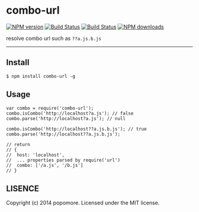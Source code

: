 # combo-url

[![NPM version](https://img.shields.io/npm/v/combo-url.svg?style=flat)](https://npmjs.org/package/combo-url)
[![Build Status](https://img.shields.io/travis/popomore/combo-url.svg?style=flat)](https://travis-ci.org/popomore/combo-url)
[![Build Status](https://img.shields.io/coveralls/popomore/combo-url?style=flat)](https://coveralls.io/r/popomore/combo-url)
[![NPM downloads](http://img.shields.io/npm/dm/combo-url.svg?style=flat)](https://npmjs.org/package/combo-url)

resolve combo url such as `??a.js.b.js`

---

## Install

```
$ npm install combo-url -g
```

## Usage

```
var combo = require('combo-url');
combo.isCombo('http://localhost?a.js'); // false
combo.parse('http://localhost?a.js'); // null

combo.isCombo('http://localhost??a.js.b.js'); // true
combo.parse('http://localhost??a.js.b.js');

// return
// {
//  host: 'localhost',
//  ... properties parsed by require('url')
//  combo: ['/a.js', '/b.js']
// }
```

## LISENCE

Copyright (c) 2014 popomore. Licensed under the MIT license.
